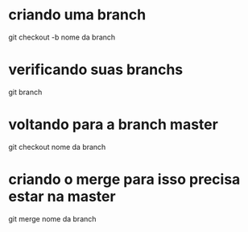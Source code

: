 # criando uma branch

git checkout -b nome da branch

# verificando suas branchs

git branch

# voltando para a branch master

git checkout nome da branch

# criando o merge para isso precisa estar na master

git merge nome da branch